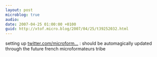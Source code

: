 ```yaml
---
layout: post
microblog: true
audio: 
date: 2007-04-25 01:00:00 +0100
guid: http://xtof.micro.blog/2007/04/25/t39252032.html
---
```

setting up [twitter.com/microform...](http://twitter.com/microformats_fr) : should be automagically updated through the future french microformateurs tribe
